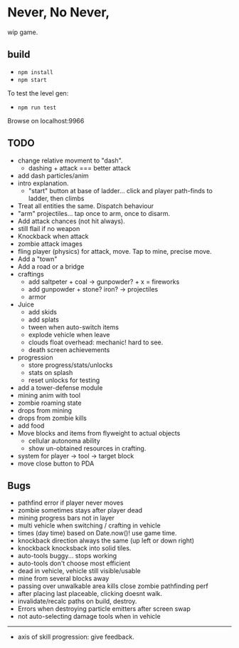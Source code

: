 # Never, No Never,

wip game.

## build

* `npm install`
* `npm start`

To test the level gen:

* `npm run test`

Browse on localhost:9966

## TODO

* change relative movment to "dash".
  * dashing + attack === better attack
* add dash particles/anim
* intro explanation.
  * "start" button at base of ladder... click and player path-finds to ladder, then climbs
* Treat all entities the same. Dispatch behaviour
* "arm" projectiles... tap once to arm, once to disarm.
* Add attack chances (not hit always).
* still flail if no weapon
* Knockback when attack
* zombie attack images
* fling player (physics) for attack, move. Tap to mine, precise move.
* Add a "town"
* Add a road or a bridge
* craftings
  * add saltpeter + coal -> gunpowder? + x = fireworks
  * add gunpowder + stone? iron? -> projectiles
  * armor
* Juice
  * add skids
  * add splats
  * tween when auto-switch items
  * explode vehicle when leave
  * clouds float overhead: mechanic! hard to see.
  * death screen achievements
* progression
  * store progress/stats/unlocks
  * stats on splash
  * reset unlocks for testing
* add a tower-defense module
* mining anim with tool
* zombie roaming state
* drops from mining
* drops from zombie kills
* add food
* Move blocks and items from flyweight to actual objects
  * cellular autonoma ability
  * show un-obtained resources in crafting.
* system for player -> tool -> target block
* move close button to PDA

## Bugs

* pathfind error if player never moves
* zombie sometimes stays after player dead
* mining progress bars not in layer
* multi vehicle when switching / crafting in vehicle
* times (day time) based on Date.now()! use game time.
* knockback direction always the same (up left or down right)
* knockback knocksback into solid tiles.
* auto-tools buggy... stops working
* auto-tools don't choose most efficient
* dead in vehicle, vehicle still visible/usable
* mine from several blocks away
* passing over unwalkable area kills close zombie pathfinding perf
* after placing last placeable, clicking doesnt walk.
* invalidate/recalc paths on build, destroy.
* Errors when destroying particle emitters after screen swap
* not auto-selecting damage tools when in vehicle

---

* axis of skill progression: give feedback.
